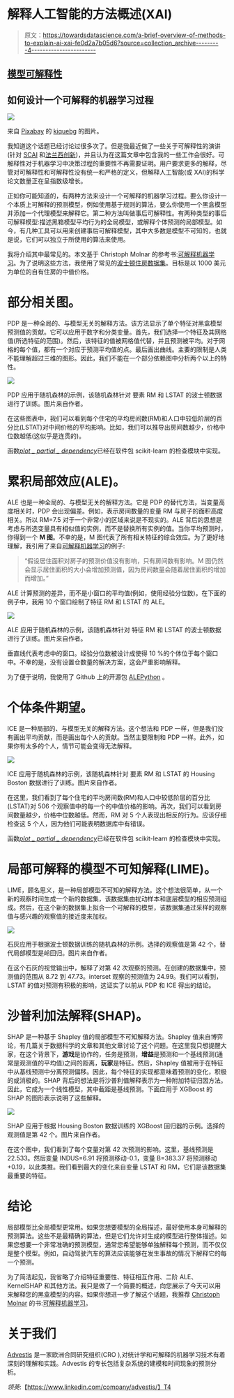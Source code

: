# 解释人工智能的方法概述(XAI)

> 原文：<https://towardsdatascience.com/a-brief-overview-of-methods-to-explain-ai-xai-fe0d2a7b05d6?source=collection_archive---------4----------------------->

## [模型可解释性](https://towardsdatascience.com/tagged/model-interpretability)

## 如何设计一个可解释的机器学习过程

![](img/71ad69a2195f5ff01e4655cb0394ee6a.png)

来自 [Pixabay](https://pixabay.com/fr/) 的 [kiquebg](https://pixabay.com/fr/users/kiquebg-5133331/) 的图片。

我知道这个话题已经讨论过很多次了。但是我最近做了一些关于可解释性的演讲(针对 [SCAI](https://scai.sorbonne-universite.fr/) 和[法兰西创新](https://www.france-innovation.fr/))，并且认为在这篇文章中包含我的一些工作会很好。可解释性对于机器学习中决策过程的重要性不再需要证明。用户要求更多的解释，尽管对可解释性和可解释性没有统一和严格的定义，但解释人工智能(或 XAI)的科学论文数量正在呈指数级增长。

正如你可能知道的，有两种方法来设计一个可解释的机器学习过程。要么你设计一个本质上可解释的预测模型，例如使用基于规则的算法，要么你使用一个黑盒模型并添加一个代理模型来解释它。第二种方法叫做事后可解释性。有两种类型的事后可解释模型:描述黑箱模型平均行为的全局模型，或解释个体预测的局部模型。如今，有几种工具可以用来创建事后可解释模型，其中大多数是模型不可知的，也就是说，它们可以独立于所使用的算法来使用。

我将介绍其中最常见的。本文基于 Christoph Molnar 的参考书:[可解释机器学习](https://christophm.github.io/interpretable-ml-book/)。为了说明这些方法，我使用了常见的[波士顿住房数据集](https://www.cs.toronto.edu/~delve/data/boston/bostonDetail.html)。目标是以 1000 美元为单位的自有住房的中值价格。

# 部分相关图。

PDP 是一种全局的、与模型无关的解释方法。该方法显示了单个特征对黑盒模型预测值的贡献。它可以应用于数字和分类变量。首先，我们选择一个特征及其网格值(所选特征的范围)。然后，该特征的值被网格值代替，并且预测被平均。对于网格的每个值，都有一个对应于预测平均值的点。最后画出曲线。主要的限制是人类不能理解超过三维的图形。因此，我们不能在一个部分依赖图中分析两个以上的特性。

![](img/8ad582ededf312dc0464c1a75539b6c7.png)

PDP 应用于随机森林的示例，该随机森林针对
要素 RM 和 LSTAT 的波士顿数据进行了训练。图片来自作者。

在这些图表中，我们可以看到每个住宅的平均房间数(RM)和人口中较低阶层的百分比(LSTAT)对中间价格的平均影响。比如，我们可以推导出房间数越少，价格中位数越低(这似乎是连贯的)。

函数[*plot _ partial _ dependency*](https://scikit-learn.org/stable/modules/generated/sklearn.inspection.plot_partial_dependence.html)已经在软件包 scikit-learn 的检查模块中实现。

# 累积局部效应(ALE)。

ALE 也是一种全局的、与模型无关的解释方法。它是 PDP 的替代方法，当变量高度相关时，PDP 会出现偏差。例如，表示房间数量的变量 RM 与房子的面积高度相关。所以 RM=7.5 对于一个非常小的区域来说是不现实的。ALE 背后的思想是考虑与所选变量具有相似值的实例，而不是替换所有实例的值。当你平均预测时，你得到一个 **M 图**。不幸的是，M 图代表了所有相关特征的综合效应。为了更好地理解，我引用了来自[可解释机器学习](https://christophm.github.io/interpretable-ml-book/)的例子:

> “假设居住面积对房子的预测价值没有影响，只有房间数有影响。M 图仍然会显示居住面积的大小会增加预测值，因为房间数量会随着居住面积的增加而增加。”

ALE 计算预测的差异，而不是小窗口的平均值(例如，使用经验分位数)。在下面的例子中，我用 10 个窗口绘制了特征 RM 和 LSTAT 的 ALE。

![](img/9d94bf9a9360a56e51fb356682f95006.png)

ALE 应用于随机森林的示例，该随机森林针对
特征 RM 和 LSTAT 的波士顿数据进行了训练。图片来自作者。

垂直线代表考虑中的窗口。经验分位数被设计成使得 10 %的个体位于每个窗口中。不幸的是，没有设置仓数量的解决方案，这会严重影响解释。

为了便于说明，我使用了 Github 上的开源包 [ALEPython](https://github.com/blent-ai/ALEPython) 。

# 个体条件期望。

ICE 是一种局部的、与模型无关的解释方法。这个想法和 PDP 一样，但是我们没有画出平均贡献，而是画出每个人的贡献。当然主要限制和 PDP 一样。此外，如果你有太多的个人，情节可能会变得无法解释。

![](img/d6295c813b9289aabff78b9deb656ad5.png)

ICE 应用于随机森林的示例，该随机森林针对
要素 RM 和 LSTAT 的 Housing Boston 数据进行了训练。图片来自作者。

在这里，我们看到了每个住宅的平均房间数(RM)和人口中较低阶层的百分比(LSTAT)对 506 个观察值中的每一个的中值价格的影响。再次，我们可以看到房间数量越少，价格中位数越低。然而，RM 对 5 个人表现出相反的行为。应该仔细检查这 5 个人，因为他们可能表明数据库中有错误。

函数[*plot _ partial _ dependency*](https://scikit-learn.org/stable/modules/generated/sklearn.inspection.plot_partial_dependence.html)已经在软件包 scikit-learn 的检查模块中实现。

# 局部可解释的模型不可知解释(LIME)。

LIME，顾名思义，是一种局部模型不可知的解释方法。这个想法很简单，从一个新的观察时间生成一个新的数据集，该数据集由扰动样本和底层模型的相应预测组成。然后，在这个新的数据集上拟合一个可解释的模型，该数据集通过采样的观察值与感兴趣的观察值的接近度来加权。

![](img/dbe93a10e69d96a99c2a3cc4becffa89.png)

石灰应用于根据波士顿数据训练的随机森林的示例。选择的观察值是第 42 个，替代局部模型是岭回归。图片来自作者。

在这个石灰的视觉输出中，解释了对第 42 次观察的预测。在创建的数据集中，预测值的范围从 8.72 到 47.73。interset 观察的预测值为 24.99。我们可以看到，LSTAT 的值对预测有积极的影响，这证实了以前从 PDP 和 ICE 得出的结论。

# 沙普利加法解释(SHAP)。

SHAP 是一种基于 Shapley 值的局部模型不可知解释方法。Shapley 值来自博弈论，有几篇关于数据科学的文章和其他文章讨论了这个问题。在这里我只想提醒大家，在这个背景下，**游戏**是协作的，任务是预测，**增益**是预测和一个基线预测(通常是观测值的平均值)之间的距离，**玩家**是特征。然后，Shapley 值被用于在特征中从基线预测中分离预测偏移。因此，每个特征的实现都意味着预测的变化，积极的或消极的。SHAP 背后的想法是将沙普利值解释表示为一种附加特征归因方法。因此，它成为一个线性模型，其中截距是基线预测。下面应用于 XGBoost 的 SHAP 的图形表示说明了这些解释。

![](img/1631c40da51a2ec05863ce499410078e.png)

SHAP 应用于根据 Housing Boston 数据训练的 XGBoost 回归器的示例。选择的观测值是第 42 个。图片来自作者。

在这个图中，我们看到了每个变量对第 42 次预测的影响。这里，基线预测是 22.533。然后变量 INDUS=6.91 将预测移动-0.1，变量 B=383.37 将预测移动+0.19，以此类推。我们看到最大的变化来自变量 LSTAT 和 RM，它们是该数据集最重要的特征。

# 结论

局部模型比全局模型更常用。如果您想要模型的全局描述，最好使用本身可解释的预测算法。这些不是最精确的算法，但是它们允许对生成的模型进行整体描述。如果您想要一个非常准确的预测模型，通常您希望能够单独解释每个预测，而不仅仅是整个模型。例如，自动驾驶汽车的算法应该能够在发生事故的情况下解释它的每一个预测。

为了简洁起见，我省略了介绍特征重要性、特征相互作用、二阶 ALE、KernelSHAP 和其他方法。我只是做了一个简要的概述，向您展示了今天可以用来解释您的黑盒模型的内容。如果你想进一步了解这个话题，我推荐 [Christoph Molnar](https://christophm.github.io/) 的书:[可解释机器学习](https://christophm.github.io/interpretable-ml-book/)。

# 关于我们

[Advestis](https://www.advestis.com/) 是一家欧洲合同研究组织(CRO ),对统计学和可解释的机器学习技术有着深刻的理解和实践。Advestis 的专长包括复杂系统的建模和时间现象的预测分析。

*领英*:【https://www.linkedin.com/company/advestis/】T4